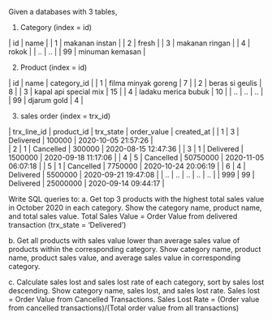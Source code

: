  Given a databases with 3 tables, 

1. Category (index = id)

|  id  |       name       |
|   1  | makanan instan   |
|   2  | fresh            |
|   3  | makanan ringan   |
|   4  | rokok            |
|   .. | ..               |
|   99 | minuman kemasan  |


2. Product (index = id)

|  id  |         name          | category_id |
|   1  | filma minyak goreng   |      7      |
|   2  | beras si geulis       |      8      |
|   3  | kapal api special mix |     15      |
|   4  | ladaku merica bubuk   |     10      |
|   .. |        ..             |     ..      |
|   99 | djarum gold           |      4      |

3. sales order (index = trx_id)

| trx_line_id | product_id | trx_state | order_value |      created_at     |
|      1      |      3     | Delivered |   100000    | 2020-10-05 21:57:26 |  
|      2      |      1     | Cancelled |   300000    | 2020-08-15 12:47:36 | 
|      3      |      1     | Delivered |  1500000    | 2020-09-18 11:17:06 | 
|      4      |      5     | Cancelled |  50750000   | 2020-11-05 06:07:18 | 
|      5      |      1     | Cancelled |  7750000    | 2020-10-24 20:06:19 | 
|      6      |      4     | Delivered |  5500000    | 2020-09-21 19:47:08 | 
|     ..      |     ..     |     ..    |      ..     |         ..          | 
|    999      |     99     | Delivered |  25000000   | 2020-09-14 09:44:17 | 

Write SQL queries to:
a. Get top 3 products with the highest total sales value in October 2020 in
each category. Show the category name, product name, and total sales
value.
Total Sales Value = Order Value from delivered transaction (trx_state =
‘Delivered’)

b. Get all products with sales value lower than average sales value of
products within the corresponding category. Show category name,
product name, product sales value, and average sales value in
corresponding category.

c. Calculate sales lost and sales lost rate of each category, sort by sales lost
descending. Show category name, sales lost, and sales lost rate.
Sales lost = Order Value from Cancelled Transactions.
Sales Lost Rate = (Order value from cancelled transactions)/(Total order
value from all transactions)
